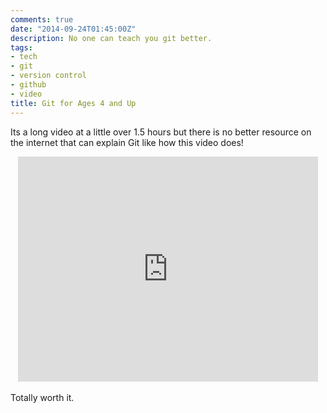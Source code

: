 ```yaml
---
comments: true
date: "2014-09-24T01:45:00Z"
description: No one can teach you git better.
tags:
- tech
- git
- version control
- github
- video
title: Git for Ages 4 and Up
---
```


Its a long video at a little over 1.5 hours but there is no better resource on the internet that can explain Git like how this video does!

<center><iframe width="480" height="360" src="http://www.youtube.com/embed/1ffBJ4sVUb4" frameborder="0"> </iframe></center>

<br />
Totally worth it.